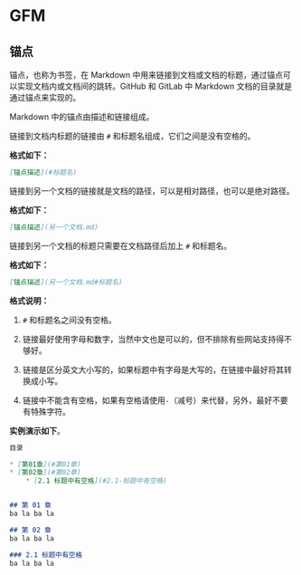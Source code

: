 # GFM

## 锚点

锚点，也称为书签，在 Markdown 中用来链接到文档或文档的标题，通过锚点可以实现文档内或文档间的跳转。GitHub 和 GitLab 中 Markdown 文档的目录就是通过锚点来实现的。

Markdown 中的锚点由描述和链接组成。

链接到文档内标题的链接由 `#` 和标题名组成，它们之间是没有空格的。

**格式如下：**

```markdown
[锚点描述](#标题名)
```

 链接到另一个文档的链接就是文档的路径，可以是相对路径，也可以是绝对路径。

**格式如下：**

```markdown
[锚点描述](另一个文档.md)
```

链接到另一个文档的标题只需要在文档路径后加上 `#` 和标题名。

**格式如下：**

```markdown
[锚点描述](另一个文档.md#标题名)
```



**格式说明：** 

1. `#` 和标题名之间没有空格。
2. 链接最好使用字母和数字，当然中文也是可以的，但不排除有些网站支持得不够好。

2. 链接是区分英文大小写的，如果标题中有字母是大写的，在链接中最好将其转换成小写。 

3. 链接中不能含有空格，如果有空格请使用`-`（减号）来代替，另外，最好不要有特殊字符。 

**实例演示如下**。 

```markdown
目录

* [第01章](#第01章) 
* [第02章](#第02章)
	* [2.1 标题中有空格](#2.1-标题中有空格)


## 第 01 章 
ba la ba la

## 第 02 章 
ba la ba la

### 2.1 标题中有空格
ba la ba la
```


